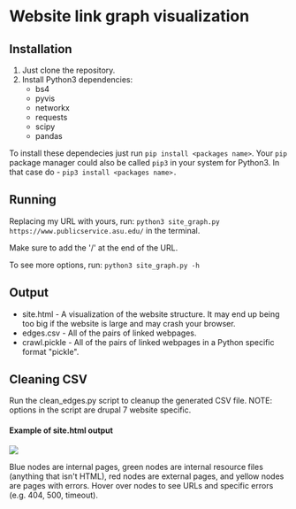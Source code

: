 # Website link graph visualization

## Installation

1. Just clone the repository.
2. Install Python3 dependencies:
   * bs4
   * pyvis
   * networkx
   * requests
   * scipy
   * pandas

To install these dependecies just run `pip install <packages name>`.
Your `pip` package manager could also be called `pip3` in your system for Python3. In that case do - `pip3 install <packages name>.`

## Running
Replacing my URL with yours, run:
```python3 site_graph.py https://www.publicservice.asu.edu/``` in the terminal.

Make sure to add the '/' at the end of the URL.

To see more options, run:
```python3 site_graph.py -h```

## Output

- site.html - A visualization of the website structure. It may end up being too big if the website is large and may crash your browser.
- edges.csv - All of the pairs of linked webpages.
- crawl.pickle - All of the pairs of linked webpages in a Python specific format "pickle".

## Cleaning CSV

Run the clean_edges.py script to cleanup the generated CSV file.
NOTE: options in the script are drupal 7 website specific.

#### Example of site.html output

![](example.png)

Blue nodes are internal pages, green nodes are internal resource files (anything that isn't HTML), red nodes are external pages, and yellow nodes are pages with errors. Hover over nodes to see URLs and specific errors (e.g. 404, 500, timeout). 
